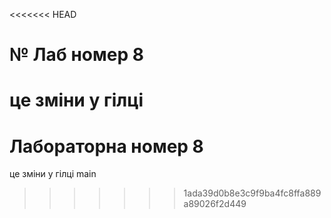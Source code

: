 <<<<<<< HEAD
# № Лаб номер 8
це зміни у гілці
=======
# Лабораторна номер 8
це зміни у гілці main
>>>>>>> 1ada39d0b8e3c9f9ba4fc8ffa889a89026f2d449
